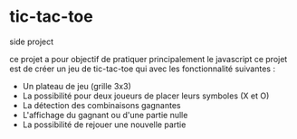 # tic-tac-toe
side project 

ce projet a pour objectif de pratiquer principalement le javascript
ce projet est de créer un jeu de tic-tac-toe qui avec les fonctionnalité suivantes :

 - Un plateau de jeu (grille 3x3)
 - La possibilité pour deux joueurs de placer leurs symboles (X et O)
 - La détection des combinaisons gagnantes
 - L'affichage du gagnant ou d'une partie nulle
 - La possibilité de rejouer une nouvelle partie